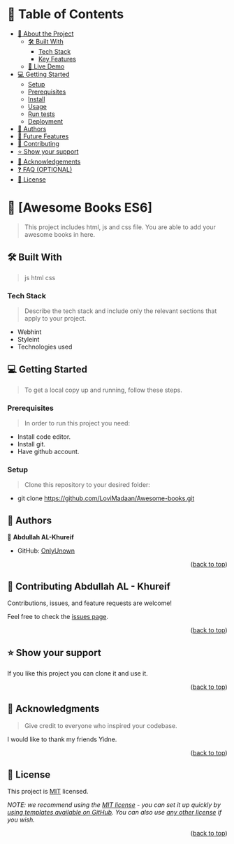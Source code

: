 <!-- TABLE OF CONTENTS -->

# 📗 Table of Contents

- [📖 About the Project](#about-project)
  - [🛠 Built With](#built-with)
    - [Tech Stack](#tech-stack)
    - [Key Features](#key-features)
  - [🚀 Live Demo](#live-demo)
- [💻 Getting Started](#getting-started)
  - [Setup](#setup)
  - [Prerequisites](#prerequisites)
  - [Install](#install)
  - [Usage](#usage)
  - [Run tests](#run-tests)
  - [Deployment](#triangular_flag_on_post-deployment)
- [👥 Authors](#authors)
- [🔭 Future Features](#future-features)
- [🤝 Contributing](#contributing)
- [⭐️ Show your support](#support)
- [🙏 Acknowledgements](#acknowledgements)
- [❓ FAQ (OPTIONAL)](#faq)
- [📝 License](#license)

<!-- PROJECT DESCRIPTION -->

# 📖 [Awesome Books ES6] <a name="about-project"></a>

> This project includes html, js and css file.
> You are able to add your awesome books in here.

## 🛠 Built With <a name="built-with"></a>

>js
>html
>css

### Tech Stack <a name="tech-stack"></a>

> Describe the tech stack and include only the relevant sections that apply to your project.

- Webhint
- Styleint
- Technologies used

<!-- GETTING STARTED -->

## 💻 Getting Started <a name="getting-started"></a>

> To get a local copy up and running, follow these steps.

### Prerequisites

> In order to run this project you need:

- Install code editor.
- Install git.
- Have github account.

### Setup

> Clone this repository to your desired folder:

- git clone https://github.com/LoviMadaan/Awesome-books.git

<!-- AUTHORS -->

## 👥 Authors <a name="Abdullah - AL-Khureif"></a>

👤 **Abdullah AL-Khureif**

- GitHub: [OnlyUnown](https://github.com/OnlyUnknown)

<p align="right">(<a href="#readme-top">back to top</a>)</p>

<!-- CONTRIBUTING -->

## 🤝 Contributing <a name="contributing">Abdullah AL - Khureif</a>

Contributions, issues, and feature requests are welcome!

Feel free to check the [issues page](../../issues/).

<p align="right">(<a href="#readme-top">back to top</a>)</p>

<!-- SUPPORT -->

## ⭐️ Show your support <a name="support"></a>

If you like this project you can clone it and use it.

<p align="right">(<a href="#readme-top">back to top</a>)</p>

<!-- ACKNOWLEDGEMENTS -->

## 🙏 Acknowledgments <a name="acknowledgements"></a>

> Give credit to everyone who inspired your codebase.

I would like to thank my friends Yidne.

<p align="right">(<a href="#readme-top">back to top</a>)</p>

<!-- LICENSE -->

## 📝 License <a name="license"></a>

This project is [MIT](./LICENSE.MD) licensed.

_NOTE: we recommend using the [MIT license](https://choosealicense.com/licenses/mit/) - you can set it up quickly by [using templates available on GitHub](https://docs.github.com/en/communities/setting-up-your-project-for-healthy-contributions/adding-a-license-to-a-repository). You can also use [any other license](https://choosealicense.com/licenses/) if you wish._

<p align="right">(<a href="#readme-top">back to top</a>)</p>
